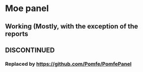 # Moe panel
## Working (Mostly, with the exception of the reports
## DISCONTINUED
### Replaced by https://github.com/Pomfe/PomfePanel
